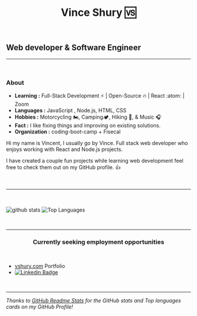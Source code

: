 <h1 align="center">
  Vince Shury 🆚
</h1>

&nbsp;

<h2>Web developer & Software Engineer</h2>

---

&nbsp;

### About

-  **Learning :** Full-Stack Development :zap: | Open-Source :fire: | React	:atom: | Zoom
-  **Languages :** JavaScript , Node.js, HTML, CSS 
-  **Hobbies :** Motorcycling 🏍️, Camping🏕️, Hiking 🥾, & Music :headphones:
-  **Fact :** I like fixing things and improving on existing solutions. 
-  **Organization :** coding-boot-camp + Fisecal

Hi my name is Vincent, I usually go by Vince.
Full stack web developer who enjoys working with React and Node.js projects.

I have created a couple fun projects while learning web development feel free to check them out on my GitHub profile. :thumbsup:

&nbsp;

---

&nbsp;

<div>

  <img align="center" src="https://github-readme-stats.vercel.app/api?username=Vincent440&show_icons=true&theme=dark&include_all_commits=true" alt="github stats" >

  <img align="center" src="https://github-readme-stats.vercel.app/api/top-langs/?username=Vincent440&layout=compact&theme=dark" alt="Top Languages" >

</div>

&nbsp;

---



<h3 align="center">
  <strong>
    Currently seeking employment opportunities
  </strong>
</h3>

&nbsp;

- [vshury.com](https://www.vshury.com/) Portfolio
- [![Linkedin Badge](https://img.shields.io/badge/-Vincent_Shury-blue?style=flat-square&logo=Linkedin&logoColor=white&link=https://www.linkedin.com/in/vincent-shury/)](https://www.linkedin.com/in/VincentShury/)

&nbsp;

---

*Thanks to [GitHub Readme Stats](https://github.com/anuraghazra/github-readme-stats) for the GitHub stats and Top languages cards on my GitHub Profile!*
